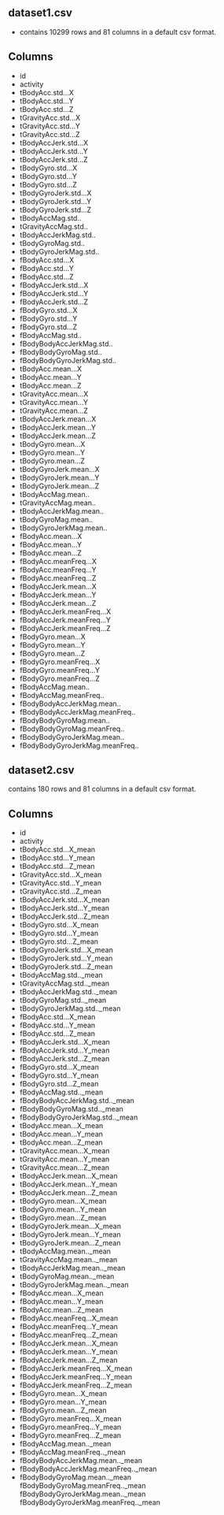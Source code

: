 ## dataset1.csv

* contains 10299 rows and 81 columns in a default csv format.

## Columns

* id
* activity
* tBodyAcc.std...X
* tBodyAcc.std...Y
* tBodyAcc.std...Z
* tGravityAcc.std...X
* tGravityAcc.std...Y
* tGravityAcc.std...Z
* tBodyAccJerk.std...X
* tBodyAccJerk.std...Y
* tBodyAccJerk.std...Z
* tBodyGyro.std...X
* tBodyGyro.std...Y
* tBodyGyro.std...Z
* tBodyGyroJerk.std...X
* tBodyGyroJerk.std...Y
* tBodyGyroJerk.std...Z
* tBodyAccMag.std..
* tGravityAccMag.std..
* tBodyAccJerkMag.std..
* tBodyGyroMag.std..
* tBodyGyroJerkMag.std..
* fBodyAcc.std...X
* fBodyAcc.std...Y
* fBodyAcc.std...Z
* fBodyAccJerk.std...X
* fBodyAccJerk.std...Y
* fBodyAccJerk.std...Z
* fBodyGyro.std...X
* fBodyGyro.std...Y
* fBodyGyro.std...Z
* fBodyAccMag.std..
* fBodyBodyAccJerkMag.std..
* fBodyBodyGyroMag.std..
* fBodyBodyGyroJerkMag.std..
* tBodyAcc.mean...X
* tBodyAcc.mean...Y
* tBodyAcc.mean...Z
* tGravityAcc.mean...X
* tGravityAcc.mean...Y
* tGravityAcc.mean...Z
* tBodyAccJerk.mean...X
* tBodyAccJerk.mean...Y
* tBodyAccJerk.mean...Z
* tBodyGyro.mean...X
* tBodyGyro.mean...Y
* tBodyGyro.mean...Z
* tBodyGyroJerk.mean...X
* tBodyGyroJerk.mean...Y
* tBodyGyroJerk.mean...Z
* tBodyAccMag.mean..
* tGravityAccMag.mean..
* tBodyAccJerkMag.mean..
* tBodyGyroMag.mean..
* tBodyGyroJerkMag.mean..
* fBodyAcc.mean...X
* fBodyAcc.mean...Y
* fBodyAcc.mean...Z
* fBodyAcc.meanFreq...X
* fBodyAcc.meanFreq...Y
* fBodyAcc.meanFreq...Z
* fBodyAccJerk.mean...X
* fBodyAccJerk.mean...Y
* fBodyAccJerk.mean...Z
* fBodyAccJerk.meanFreq...X
* fBodyAccJerk.meanFreq...Y
* fBodyAccJerk.meanFreq...Z
* fBodyGyro.mean...X
* fBodyGyro.mean...Y
* fBodyGyro.mean...Z
* fBodyGyro.meanFreq...X
* fBodyGyro.meanFreq...Y
* fBodyGyro.meanFreq...Z
* fBodyAccMag.mean..
* fBodyAccMag.meanFreq..
* fBodyBodyAccJerkMag.mean..
* fBodyBodyAccJerkMag.meanFreq..
* fBodyBodyGyroMag.mean..
* fBodyBodyGyroMag.meanFreq..
* fBodyBodyGyroJerkMag.mean..
* fBodyBodyGyroJerkMag.meanFreq..

## dataset2.csv

contains 180 rows and 81 columns in a default csv format.

## Columns

* id
* activity
* tBodyAcc.std...X_mean
* tBodyAcc.std...Y_mean
* tBodyAcc.std...Z_mean
* tGravityAcc.std...X_mean
* tGravityAcc.std...Y_mean
* tGravityAcc.std...Z_mean
* tBodyAccJerk.std...X_mean
* tBodyAccJerk.std...Y_mean
* tBodyAccJerk.std...Z_mean
* tBodyGyro.std...X_mean
* tBodyGyro.std...Y_mean
* tBodyGyro.std...Z_mean
* tBodyGyroJerk.std...X_mean
* tBodyGyroJerk.std...Y_mean
* tBodyGyroJerk.std...Z_mean
* tBodyAccMag.std.._mean
* tGravityAccMag.std.._mean
* tBodyAccJerkMag.std.._mean
* tBodyGyroMag.std.._mean
* tBodyGyroJerkMag.std.._mean
* fBodyAcc.std...X_mean
* fBodyAcc.std...Y_mean
* fBodyAcc.std...Z_mean
* fBodyAccJerk.std...X_mean
* fBodyAccJerk.std...Y_mean
* fBodyAccJerk.std...Z_mean
* fBodyGyro.std...X_mean
* fBodyGyro.std...Y_mean
* fBodyGyro.std...Z_mean
* fBodyAccMag.std.._mean
* fBodyBodyAccJerkMag.std.._mean
* fBodyBodyGyroMag.std.._mean
* fBodyBodyGyroJerkMag.std.._mean
* tBodyAcc.mean...X_mean
* tBodyAcc.mean...Y_mean
* tBodyAcc.mean...Z_mean
* tGravityAcc.mean...X_mean
* tGravityAcc.mean...Y_mean
* tGravityAcc.mean...Z_mean
* tBodyAccJerk.mean...X_mean
* tBodyAccJerk.mean...Y_mean
* tBodyAccJerk.mean...Z_mean
* tBodyGyro.mean...X_mean
* tBodyGyro.mean...Y_mean
* tBodyGyro.mean...Z_mean
* tBodyGyroJerk.mean...X_mean
* tBodyGyroJerk.mean...Y_mean
* tBodyGyroJerk.mean...Z_mean
* tBodyAccMag.mean.._mean
* tGravityAccMag.mean.._mean
* tBodyAccJerkMag.mean.._mean
* tBodyGyroMag.mean.._mean
* tBodyGyroJerkMag.mean.._mean
* fBodyAcc.mean...X_mean
* fBodyAcc.mean...Y_mean
* fBodyAcc.mean...Z_mean
* fBodyAcc.meanFreq...X_mean
* fBodyAcc.meanFreq...Y_mean
* fBodyAcc.meanFreq...Z_mean
* fBodyAccJerk.mean...X_mean
* fBodyAccJerk.mean...Y_mean
* fBodyAccJerk.mean...Z_mean
* fBodyAccJerk.meanFreq...X_mean
* fBodyAccJerk.meanFreq...Y_mean
* fBodyAccJerk.meanFreq...Z_mean
* fBodyGyro.mean...X_mean
* fBodyGyro.mean...Y_mean
* fBodyGyro.mean...Z_mean
* fBodyGyro.meanFreq...X_mean
* fBodyGyro.meanFreq...Y_mean
* fBodyGyro.meanFreq...Z_mean
* fBodyAccMag.mean.._mean
* fBodyAccMag.meanFreq.._mean
* fBodyBodyAccJerkMag.mean.._mean
* fBodyBodyAccJerkMag.meanFreq.._mean
* fBodyBodyGyroMag.mean.._mean
fBodyBodyGyroMag.meanFreq.._mean
fBodyBodyGyroJerkMag.mean.._mean
fBodyBodyGyroJerkMag.meanFreq.._mean
